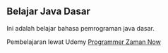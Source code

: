 ## Belajar Java Dasar
Ini adalah belajar bahasa pemrograman java dasar.

Pembelajaran lewat Udemy [Programmer Zaman Now](https://www.udemy.com/course/pemrograman-java-pemula-sampai-mahir/)

